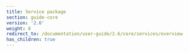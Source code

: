 ```yaml
---
title: Service package
section: guide-core
version: '2.6'
weight: 8
redirect_to: /documentation/user-guide/2.6/core/services/overview
has_children: true
---
```

